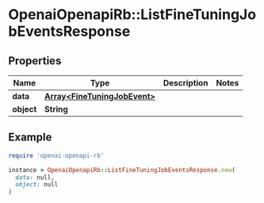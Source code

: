 # OpenaiOpenapiRb::ListFineTuningJobEventsResponse

## Properties

| Name | Type | Description | Notes |
| ---- | ---- | ----------- | ----- |
| **data** | [**Array&lt;FineTuningJobEvent&gt;**](FineTuningJobEvent.md) |  |  |
| **object** | **String** |  |  |

## Example

```ruby
require 'openai-openapi-rb'

instance = OpenaiOpenapiRb::ListFineTuningJobEventsResponse.new(
  data: null,
  object: null
)
```

